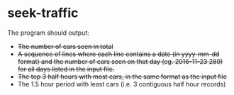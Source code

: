 # seek-traffic

The program should output:
* ~~The number of cars seen in total~~
* ~~A sequence of lines where each line contains a date (in yyyy-mm-dd format) and the number of cars seen on that day (eg. 2016-11-23 289) for all days listed in the input file.~~
* ~~The top 3 half hours with most cars, in the same format as the input file~~
* The 1.5 hour period with least​ cars (i.e. 3 contiguous half hour records)